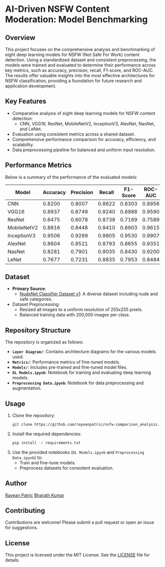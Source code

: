 # AI-Driven NSFW Content Moderation: Model Benchmarking

## Overview
This project focuses on the comprehensive analysis and benchmarking of eight deep learning models for NSFW (Not Safe For Work) content detection. Using a standardized dataset and consistent preprocessing, the models were trained and evaluated to determine their performance across key metrics, such as accuracy, precision, recall, F1-score, and ROC-AUC. The results offer valuable insights into the most effective architectures for NSFW classification, providing a foundation for future research and application development.

## Key Features
- Comparative analysis of eight deep learning models for NSFW content detection:
  - CNN, VGG16, ResNet, MobileNetV2, InceptionV3, AlexNet, NasNet, and LeNet.
- Evaluation using consistent metrics across a shared dataset.
- Comprehensive performance comparison for accuracy, efficiency, and scalability.
- Data preprocessing pipeline for balanced and uniform input resolution.

## Performance Metrics
Below is a summary of the performance of the evaluated models:

| **Model**       | **Accuracy** | **Precision** | **Recall** | **F1-Score** | **ROC-AUC** |
|------------------|-------------|---------------|------------|--------------|-------------|
| CNN              | 0.8200      | 0.8007        | 0.8622     | 0.8303       | 0.8956      |
| VGG16            | 0.8937      | 0.8749        | 0.9240     | 0.8988       | 0.9590      |
| ResNet           | 0.6475      | 0.6078        | 0.8738     | 0.7169       | 0.7589      |
| MobileNetV2      | 0.8816      | 0.8448        | 0.9410     | 0.8903       | 0.9615      |
| InceptionV3      | 0.9506      | 0.9269        | 0.9805     | 0.9530       | 0.9907      |
| AlexNet          | 0.8604      | 0.8521        | 0.8793     | 0.8655       | 0.9351      |
| NasNet           | 0.8281      | 0.7901        | 0.9035     | 0.8430       | 0.9200      |
| LeNet            | 0.7677      | 0.7231        | 0.8835     | 0.7953       | 0.8484      |

## Dataset
- **Primary Source**:
  - [NudeNet Classifier Dataset v1](https://archive.org/details/NudeNet_classifier_dataset_v1): A diverse dataset including nude and safe categories.
- Dataset Preprocessing:
  - Resized all images to a uniform resolution of 255x255 pixels.
  - Balanced training data with 200,000 images per class.

## Repository Structure
The repository is organized as follows:
- **`Layer Diagram/`**: Contains architecture diagrams for the various models used.
- **`Metrics/`**: Performance metrics of fine-tuned models.
- **`Models/`**: Includes pre-trained and fine-tuned model files.
- **`DL Models.ipynb`**: Notebook for training and evaluating deep learning models.
- **`Preprocessing Data.ipynb`**: Notebook for data preprocessing and augmentation.

## Usage
1. Clone the repository:
   ```bash
   git clone https://github.com/rayeanpatric/nsfw-comparison_analysis.git
   ```
2. Install the required dependencies:
   ```bash
   pip install -r requirements.txt
   ```
3. Use the provided notebooks (`DL Models.ipynb` and `Preprocessing Data.ipynb`) to:
   - Train and fine-tune models.
   - Preprocess datasets for consistent evaluation.

<!--## Research Paper
For detailed insights, please refer to the accompanying research paper:
[NSFW Content Moderation: Benchmarking Deep Learning Models](link-to-your-paper)-->

## Author
[Rayean Patric](https://www.linkedin.com/in/rayeanpatric/)
[Bharath Kumar](https://www.linkedin.com/in/bharath-kumar-k-75219721b)

## Contributing
Contributions are welcome! Please submit a pull request or open an issue for suggestions.

## License
This project is licensed under the MIT License. See the [LICENSE](LICENSE) file for details.
